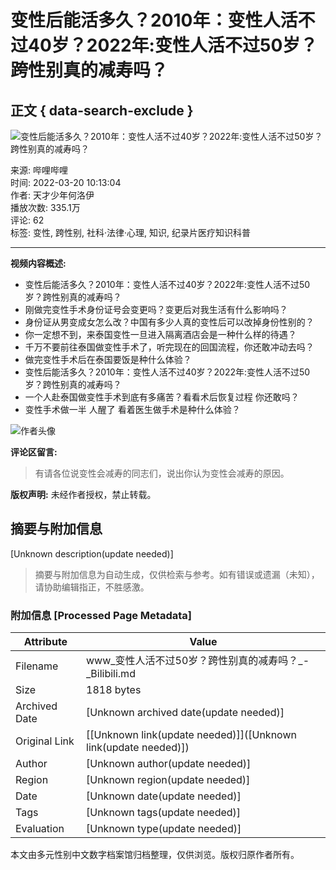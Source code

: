 # 变性后能活多久？2010年：变性人活不过40岁？2022年:变性人活不过50岁？跨性别真的减寿吗？

## 正文 { data-search-exclude }


![变性后能活多久？2010年：变性人活不过40岁？2022年:变性人活不过50岁？跨性别真的减寿吗？](https://i0.hdslb.com/bfs/archive/1fb77beb32cd77892ac9507ba608bbb33dd8f73a.jpg@518w_290h_1c_!web-video-share-cover.webp)

来源: 哔哩哔哩  
时间: 2022-03-20 10:13:04  
作者: 天才少年何洛伊  
播放次数: 335.1万  
评论: 62  
标签: 变性, 跨性别, 社科·法律·心理, 知识, 纪录片医疗知识科普

---

**视频内容概述:**

- 变性后能活多久？2010年：变性人活不过40岁？2022年:变性人活不过50岁？跨性别真的减寿吗？
- 刚做完变性手术身份证号会变更吗？变更后对我生活有什么影响吗？
- 身份证从男变成女怎么改？中国有多少人真的变性后可以改掉身份性别的？
- 你一定想不到，来泰国变性一旦进入隔离酒店会是一种什么样的待遇？
- 千万不要前往泰国做变性手术了，听完现在的回国流程，你还敢冲动去吗？
- 做完变性手术后在泰国要饭是种什么体验？
- 变性后能活多久？2010年：变性人活不过40岁？2022年:变性人活不过50岁？跨性别真的减寿吗？
- 一个人赴泰国做变性手术到底有多痛苦？看看术后恢复过程 你还敢吗？
- 变性手术做一半 人醒了 看着医生做手术是种什么体验？

![作者头像](https://i1.hdslb.com/bfs/face/79977fb1288040a38791ce683b3780b9e1242d00.jpg@96w.webp)

**评论区留言:**
> 有请各位说变性会减寿的同志们，说出你认为变性会减寿的原因。

**版权声明:** 
未经作者授权，禁止转载。
<!-- tcd_original_link https://www.bilibili.com/video/BV11i4y1r7Nr/ -->


## 摘要与附加信息

<!-- tcd_abstract -->
[Unknown description(update needed)]
<!-- tcd_abstract_end -->

> 摘要与附加信息为自动生成，仅供检索与参考。如有错误或遗漏（未知），请协助编辑指正，不胜感激。

### 附加信息 [Processed Page Metadata]

| Attribute       | Value                                  |
|-----------------|----------------------------------------|
| Filename        | www_变性人活不过50岁？跨性别真的减寿吗？_-_Bilibili.md                             |
| Size            | 1818 bytes                           |
| Archived Date   | [Unknown archived date(update needed)]                             |
| Original Link   | [[Unknown link(update needed)]]([Unknown link(update needed)])                       |
| Author          | [Unknown author(update needed)]                               |
| Region          | [Unknown region(update needed)]                               |
| Date            | [Unknown date(update needed)]                                 |
| Tags            | [Unknown tags(update needed)]                                 |
| Evaluation            | [Unknown type(update needed)]                                 |
<!-- tcd_table_end -->

本文由多元性别中文数字档案馆归档整理，仅供浏览。版权归原作者所有。
